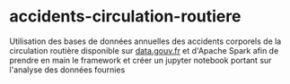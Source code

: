 # accidents-circulation-routiere
Utilisation des bases de données annuelles des accidents corporels de la circulation routière disponible sur [data.gouv.fr](https://www.data.gouv.fr/fr/datasets/bases-de-donnees-annuelles-des-accidents-corporels-de-la-circulation-routiere-annees-de-2005-a-2021/)
et d'Apache Spark afin de prendre en main le framework et créer un jupyter notebook portant sur l'analyse des données fournies
